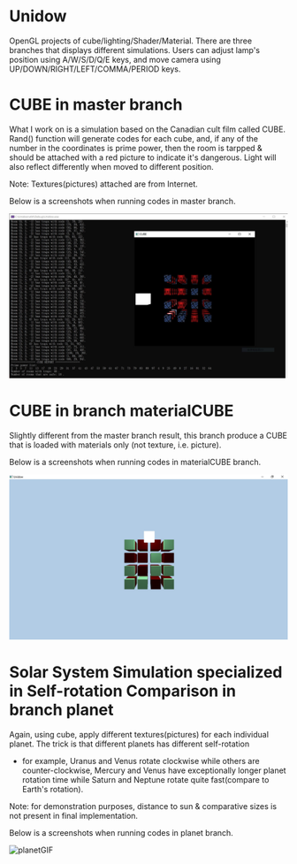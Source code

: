 # Unidow
OpenGL projects of cube/lighting/Shader/Material. There are three branches that displays different simulations.
Users can adjust lamp's position using A/W/S/D/Q/E keys, and move camera using UP/DOWN/RIGHT/LEFT/COMMA/PERIOD keys.

# CUBE in master branch
What I work on is a simulation based on the Canadian cult film called CUBE. Rand() function will generate codes for each cube, and, if any of the number in
 the coordinates is prime power, then the room is tarpped & should be attached with a red picture to indicate it's dangerous. Light will also reflect differently
 when moved to different position.
 
 Note: Textures(pictures) attached are from Internet.
 
 Below is a screenshots when running codes in master branch.

![CUBE](/screenshots/CUBE.JPG?raw=true "CUBE")

# CUBE in branch materialCUBE
Slightly different from the master branch result, this branch produce a CUBE that is loaded with materials only (not texture, i.e. picture).

Below is a screenshots when running codes in materialCUBE branch.

![CUBEmaterial](/screenshots/cubeWithMaterials.JPG?raw=true "CUBEmaterial")

# Solar System Simulation specialized in Self-rotation Comparison in branch planet

Again, using cube, apply different textures(pictures) for each individual planet. The trick is that different planets has different self-rotation
- for example, Uranus and Venus rotate clockwise while others are counter-clockwise, Mercury and Venus have exceptionally longer planet rotation time
while Saturn and Neptune rotate quite fast(compare to Earth's rotation).

Note: for demonstration purposes, distance to sun & comparative sizes is not present in final implementation.

Below is a screenshots when running codes in planet branch.

![planetGIF](/screenshots/planetGIF.gif)


 
